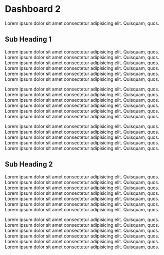# Dashboard 2

Lorem ipsum dolor sit amet consectetur adipisicing elit. Quisquam, quos.

## Sub Heading 1

Lorem ipsum dolor sit amet consectetur adipisicing elit. Quisquam, quos.
Lorem ipsum dolor sit amet consectetur adipisicing elit. Quisquam, quos.
Lorem ipsum dolor sit amet consectetur adipisicing elit. Quisquam, quos.
Lorem ipsum dolor sit amet consectetur adipisicing elit. Quisquam, quos.
Lorem ipsum dolor sit amet consectetur adipisicing elit. Quisquam, quos.
Lorem ipsum dolor sit amet consectetur adipisicing elit. Quisquam, quos.

Lorem ipsum dolor sit amet consectetur adipisicing elit. Quisquam, quos.
Lorem ipsum dolor sit amet consectetur adipisicing elit. Quisquam, quos.
Lorem ipsum dolor sit amet consectetur adipisicing elit. Quisquam, quos.
Lorem ipsum dolor sit amet consectetur adipisicing elit. Quisquam, quos.
Lorem ipsum dolor sit amet consectetur adipisicing elit. Quisquam, quos.
Lorem ipsum dolor sit amet consectetur adipisicing elit. Quisquam, quos.

Lorem ipsum dolor sit amet consectetur adipisicing elit. Quisquam, quos.
Lorem ipsum dolor sit amet consectetur adipisicing elit. Quisquam, quos.
Lorem ipsum dolor sit amet consectetur adipisicing elit. Quisquam, quos.
Lorem ipsum dolor sit amet consectetur adipisicing elit. Quisquam, quos.
Lorem ipsum dolor sit amet consectetur adipisicing elit. Quisquam, quos.

## Sub Heading 2

Lorem ipsum dolor sit amet consectetur adipisicing elit. Quisquam, quos.
Lorem ipsum dolor sit amet consectetur adipisicing elit. Quisquam, quos.
Lorem ipsum dolor sit amet consectetur adipisicing elit. Quisquam, quos.
Lorem ipsum dolor sit amet consectetur adipisicing elit. Quisquam, quos.
Lorem ipsum dolor sit amet consectetur adipisicing elit. Quisquam, quos.
Lorem ipsum dolor sit amet consectetur adipisicing elit. Quisquam, quos.
Lorem ipsum dolor sit amet consectetur adipisicing elit. Quisquam, quos.

Lorem ipsum dolor sit amet consectetur adipisicing elit. Quisquam, quos.
Lorem ipsum dolor sit amet consectetur adipisicing elit. Quisquam, quos.
Lorem ipsum dolor sit amet consectetur adipisicing elit. Quisquam, quos.
Lorem ipsum dolor sit amet consectetur adipisicing elit. Quisquam, quos.
Lorem ipsum dolor sit amet consectetur adipisicing elit. Quisquam, quos.
Lorem ipsum dolor sit amet consectetur adipisicing elit. Quisquam, quos.
